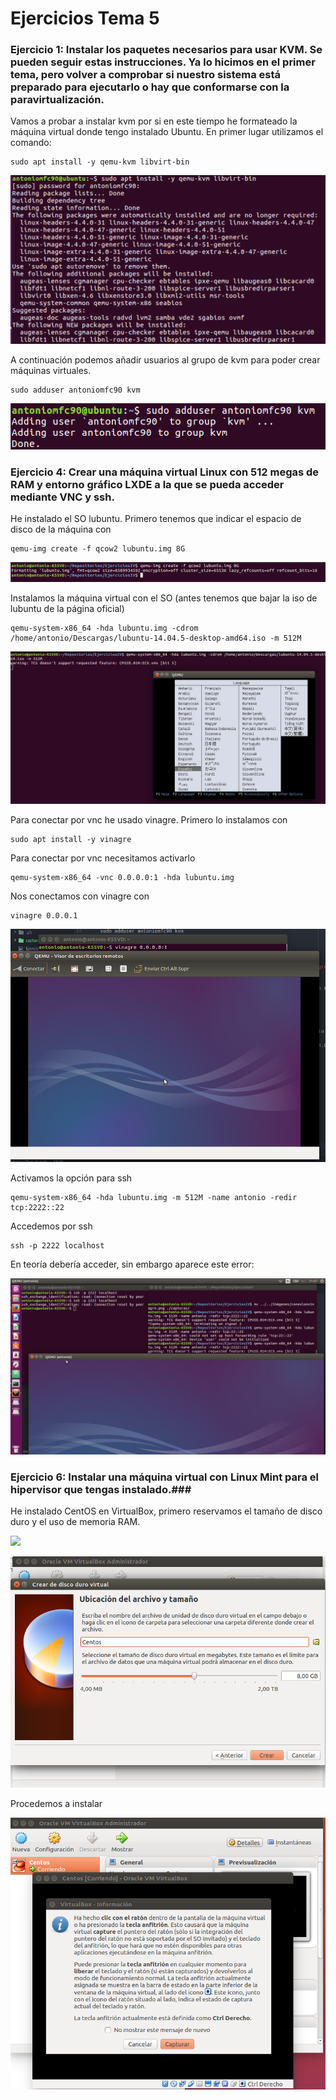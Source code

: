 
# Ejercicios Tema 5 #

### Ejercicio 1: Instalar los paquetes necesarios para usar KVM. Se pueden seguir estas instrucciones. Ya lo hicimos en el primer tema, pero volver a comprobar si nuestro sistema está preparado para ejecutarlo o hay que conformarse con la paravirtualización. ###

Vamos a probar a instalar kvm por si en este tiempo he formateado la máquina virtual donde tengo instalado Ubuntu. En primer lugar utilizamos el comando:

    sudo apt install -y qemu-kvm libvirt-bin

![](capturas/instalacionkvm.png)

A continuación podemos añadir usuarios al grupo de kvm para poder crear máquinas virtuales.

    sudo adduser antoniomfc90 kvm

![](capturas/aniadiruser.png)


### Ejercicio 4: Crear una máquina virtual Linux con 512 megas de RAM y entorno gráfico LXDE a la que se pueda acceder mediante VNC y ssh. ###

He instalado el SO lubuntu. Primero tenemos que indicar el espacio de disco de la máquina con

    qemu-img create -f qcow2 lubuntu.img 8G

![](capturas/ejercicio41.png)

Instalamos la máquina virtual con el SO (antes tenemos que bajar la iso de lubuntu de la página oficial)

    qemu-system-x86_64 -hda lubuntu.img -cdrom /home/antonio/Descargas/lubuntu-14.04.5-desktop-amd64.iso -m 512M

![](capturas/ejercicio52.png)

Para conectar por vnc he usado vinagre. Primero lo instalamos con

    sudo apt install -y vinagre

Para conectar por vnc necesitamos activarlo

    qemu-system-x86_64 -vnc 0.0.0.0:1 -hda lubuntu.img

Nos conectamos con vinagre con

    vinagre 0.0.0.1

![](capturas/conexionvinagre.png)

Activamos la opción para ssh

    qemu-system-x86_64 -hda lubuntu.img -m 512M -name antonio -redir tcp:2222::22

Accedemos por ssh

    ssh -p 2222 localhost

En teoría debería acceder, sin embargo aparece este error:

![](capturas/sshno.png)

### Ejercicio 6: Instalar una máquina virtual con Linux Mint para el hipervisor que tengas instalado.###

He instalado CentOS en VirtualBox, primero reservamos el tamaño de disco duro y el uso de memoria RAM.

![](capturas/instalarcentos.png)

![](capturas/centos2.png)

Procedemos a instalar

![](capturas/centos3.png)
